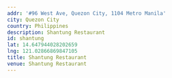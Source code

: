 ```yaml
---
addr: '#96 West Ave, Quezon City, 1104 Metro Manila'
city: Quezon City
country: Philippines
description: Shantung Restaurant
id: shantung
lat: 14.647944028202659
lng: 121.02866869847105
title: Shantung Restaurant
venue: Shantung Restaurant
---
```




